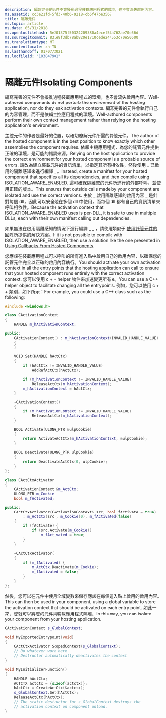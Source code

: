 ```yaml
---
description: 編寫完善的元件不會擾亂過程裝載應用程式的環境，也不會流失啟用內容。
ms.assetid: cc3e21fd-5fd3-40b6-9218-cb5f47be3567
title: 隔離元件
ms.topic: article
ms.date: 05/31/2018
ms.openlocfilehash: 5e201375f50324209380a4ecef5fa762ae70e56d
ms.sourcegitcommit: 831e8f3db78ab820e1710cede244553c70e50500
ms.translationtype: MT
ms.contentlocale: zh-TW
ms.lasthandoff: 01/07/2021
ms.locfileid: "103847901"
---
```

# <a name="isolating-components"></a><span data-ttu-id="3edb3-103">隔離元件</span><span class="sxs-lookup"><span data-stu-id="3edb3-103">Isolating Components</span></span>

<span data-ttu-id="3edb3-104">編寫完善的元件不會擾亂過程裝載應用程式的環境，也不會流失啟用內容。</span><span class="sxs-lookup"><span data-stu-id="3edb3-104">Well-authored components do not perturb the environment of the hosting application, nor do they leak activation contexts.</span></span> <span data-ttu-id="3edb3-105">編寫完善的元件會執行自己的內容管理，而不是依賴主控應用程式的環境。</span><span class="sxs-lookup"><span data-stu-id="3edb3-105">Well-authored components perform their own context management rather than relying on the hosting application's environment.</span></span>

<span data-ttu-id="3edb3-106">主控元件的作者是最好的位置，以確切瞭解元件所需的其他元件。</span><span class="sxs-lookup"><span data-stu-id="3edb3-106">The author of the hosted component is in the best position to know exactly which other assemblies the component requires.</span></span> <span data-ttu-id="3edb3-107">依賴主機應用程式，為您的託管元件提供正確的環境，是可能的錯誤來源。</span><span class="sxs-lookup"><span data-stu-id="3edb3-107">Relying on the host application to provide the correct environment for your hosted component is a probable source of errors.</span></span> <span data-ttu-id="3edb3-108">請改為建立裝載元件的資訊清單，以指定其所有相依性，然後使用 \_ 已啟用的隔離感知來進行編譯 \_ 。</span><span class="sxs-lookup"><span data-stu-id="3edb3-108">Instead, create a manifest for your hosted component that specifies all its dependencies, and then compile using ISOLATION\_AWARE\_ENABLED.</span></span> <span data-ttu-id="3edb3-109">這可確保隔離您的元件所進行的外部呼叫，並使用正確的版本。</span><span class="sxs-lookup"><span data-stu-id="3edb3-109">This ensures that outside calls made by your component are isolated and use the correct versions.</span></span> <span data-ttu-id="3edb3-110">由於 \_ 啟用隔離感知的啟用內容 \_ 是針對每個 dll，因此可以安全地在多個 dll 中使用，而每個 dll 都有自己的資訊清單來呼叫相依性。</span><span class="sxs-lookup"><span data-stu-id="3edb3-110">Because the activation context that ISOLATION\_AWARE\_ENABLED uses is per-DLL, it is safe to use in multiple DLLs, each with their own manifest calling out dependencies.</span></span>

<span data-ttu-id="3edb3-111">如果無法在啟用隔離感知的情況下進行編譯 \_ \_ ，請使用類似于 [使用託管元件的回呼](using-callbacks-from-hosted-components.md)所提供的解決方案。</span><span class="sxs-lookup"><span data-stu-id="3edb3-111">If it is not possible to compile with ISOLATION\_AWARE\_ENABLED, then use a solution like the one presented in [Using Callbacks From Hosted Components](using-callbacks-from-hosted-components.md).</span></span>

<span data-ttu-id="3edb3-112">您應該在裝載應用程式可以呼叫的所有進入點中啟用自己的啟用內容，以確保您的託管元件完全以正確的啟用內容執行。</span><span class="sxs-lookup"><span data-stu-id="3edb3-112">You should activate your own activation context in all the entry points that the hosting application can call to ensure that your hosted component runs entirely with the correct activation context.</span></span> <span data-ttu-id="3edb3-113">您可以使用 c + + helper 物件來加速變更所有 e。</span><span class="sxs-lookup"><span data-stu-id="3edb3-113">You can use a C++ helper object to facilitate changing all the entrypoints.</span></span> <span data-ttu-id="3edb3-114">例如，您可以使用 c + + 類別，如下所示：</span><span class="sxs-lookup"><span data-stu-id="3edb3-114">For example, you could use a C++ class such as the following:</span></span>


```C++
#include <windows.h>

class CActivationContext 
{
    HANDLE m_hActivationContext;

public:
    CActivationContext() : m_hActivationContext(INVALID_HANDLE_VALUE) 
    {
    }

    VOID Set(HANDLE hActCtx) 
    {
        if (hActCtx != INVALID_HANDLE_VALUE)
            AddRefActCtx(hActCtx);

        if (m_hActivationContext != INVALID_HANDLE_VALUE)
            ReleaseActCtx(m_hActivationContext);
        m_hActivationContext = hActCtx;
    }

    ~CActivationContext() 
    {
        if (m_hActivationContext != INVALID_HANDLE_VALUE)
            ReleaseActCtx(m_hActivationContext);
    }

    BOOL Activate(ULONG_PTR &ulpCookie) 
    {
        return ActivateActCtx(m_hActivationContext, &ulpCookie);
    }

    BOOL Deactivate(ULONG_PTR ulpCookie) 
    {
        return DeactivateActCtx(0, ulpCookie);
    }
};

class CActCtxActivator 
{
    CActivationContext &m_ActCtx;
    ULONG_PTR m_Cookie;
    bool m_fActivated;

public:
    CActCtxActivator(CActivationContext& src, bool fActivate = true) 
        : m_ActCtx(src), m_Cookie(0), m_fActivated(false) 
    {
        if (fActivate) {
            if (src.Activate(m_Cookie))
                m_fActivated = true;
        }
    }

    ~CActCtxActivator() 
    {
        if (m_fActivated) {
            m_ActCtx.Deactivate(m_Cookie);
            m_fActivated = false;
        }
    }
};

```



<span data-ttu-id="3edb3-115">然後，您可以在元件中使用全域變數來儲存應該在每個進入點上啟用的啟用內容。</span><span class="sxs-lookup"><span data-stu-id="3edb3-115">This can then be used in your component, using a global variable to store the activation context that should be activated on each entry point.</span></span> <span data-ttu-id="3edb3-116">如此一來，您就可以將您的元件與裝載應用程式隔離。</span><span class="sxs-lookup"><span data-stu-id="3edb3-116">In this way, you can isolate your component from your hosting application.</span></span>


```C++
CActivationContext s_GlobalContext;

void MyExportedEntrypoint(void) 
{
    CActCtxActivator ScopedContext(s_GlobalContext);
    // Do whatever work here
    // Destructor automatically deactivates the context
}

void MyInitializerFunction() 
{
    HANDLE hActCtx;
    ACTCTX actctx = {sizeof(actctx)};
    hActCtx = CreateActCtx(&actctx);
    s_GlobalContext.Set(hActCtx);
    ReleaseActCtx(hActCtx);
    // The static destructor for s_GlobalContext destroys the
    // activation context on component unload.
}
```



 

 



